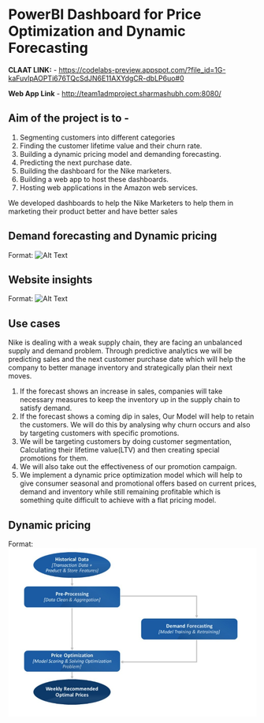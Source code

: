 # **PowerBI Dashboard for Price Optimization and Dynamic Forecasting**

**CLAAT LINK:**  - https://codelabs-preview.appspot.com/?file_id=1G-kaFuvlpAOPTi676TQcSdJN6E11AXYdgCR-dbLP6uo#0

**Web App Link** - http://team1admproject.sharmashubh.com:8080/ 

## **Aim of the project is to -**
1.  Segmenting customers into different categories
2.  Finding the customer lifetime value and their churn rate.
3.  Building a dynamic pricing model and demanding forecasting.
4.  Predicting the next purchase date.
5.  Building the dashboard for the Nike marketers.
6.  Building a web app to host these dashboards.
7.  Hosting web applications in the Amazon web services.

We developed dashboards to help the Nike Marketers to help them in marketing their product better and have better sales

## **Demand forecasting and Dynamic pricing**

Format: ![Alt Text](https://github.com/Abhishek-Gargha-Maheshwarappa/INFO7374DigitalMarketingAnalytics/blob/master/Project/asset/Price_optimization.png)

## **Website insights**
Format: ![Alt Text](https://github.com/Abhishek-Gargha-Maheshwarappa/INFO7374DigitalMarketingAnalytics/blob/master/Project/asset/Nike_website_insights.png)


## **Use cases**

Nike is dealing with a weak supply chain, they are facing an unbalanced supply and demand problem. Through predictive analytics we will be predicting sales and the next customer purchase date which will help the company to better manage inventory and strategically plan their next moves.

1.  If the forecast shows an increase in sales, companies will take necessary measures to keep the inventory up in the supply chain to satisfy demand.
2.  If the forecast shows a coming dip in sales, Our Model will help to retain the customers. We will do this by analysing why churn occurs and also by targeting customers with specific promotions.
3.  We will be targeting customers by doing customer segmentation, Calculating their lifetime value(LTV) and then creating special promotions for them.
4.  We will also take out the effectiveness of our promotion campaign.
5.  We implement a dynamic price optimization model which will help to give consumer seasonal and promotional offers based on current prices, demand and inventory while still remaining profitable which is something quite difficult to achieve with a flat pricing model.

## **Dynamic pricing**

Format: ![Alt Text](https://github.com/Abhishek-Gargha-Maheshwarappa/PowerBI-Dashboard-for-Price-Optimization-and-Dynamic-Forecasting/blob/master/asset/dynamic_pricing.png)

